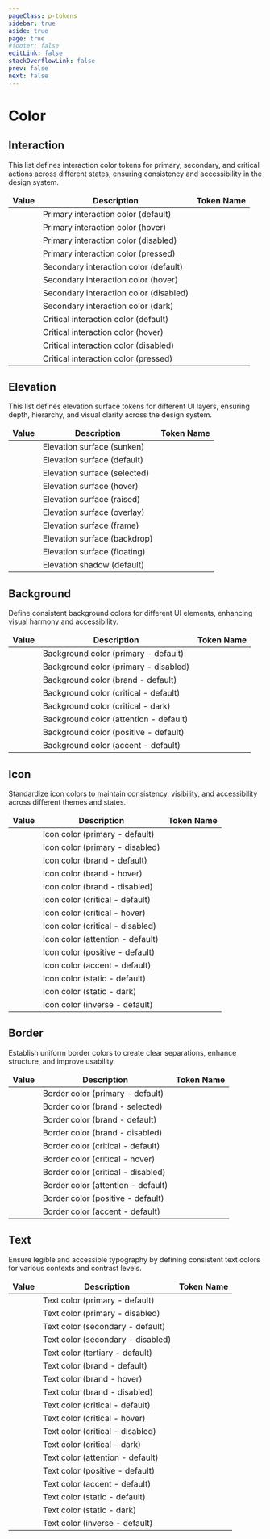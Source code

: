 ```yaml
---
pageClass: p-tokens
sidebar: true
aside: true
page: true
#footer: false
editLink: false
stackOverflowLink: false
prev: false
next: false
---
```


<script setup lang="ts">
import SwagSwatch from '../components/tokens/SwagTokenSwatch.vue'
import SwagCopyButton from '../components/tokens/SwagCopyButton.vue'
</script>

# Color

## Interaction

This list defines interaction color tokens for primary, secondary, and critical actions across different states, ensuring consistency and accessibility in the design system.

| Value                                     | Description                            | Token Name                                                            |
| ----------------------------------------- | -------------------------------------- | --------------------------------------------------------------------- |
| <SwagSwatch value="#0870ff"></SwagSwatch> | Primary interaction color (default)    | <SwagCopyButton buttonText="--color-interaction-primary-default"/>    |
| <SwagSwatch value="#0042a0"></SwagSwatch> | Primary interaction color (hover)      | <SwagCopyButton buttonText="--color-interaction-primary-hover"/>      |
| <SwagSwatch value="#76aaff"></SwagSwatch> | Primary interaction color (disabled)   | <SwagCopyButton buttonText="--color-interaction-primary-disabled"/>   |
| <SwagSwatch value="#005cd7"></SwagSwatch> | Primary interaction color (pressed)    | <SwagCopyButton buttonText="--color-interaction-primary-pressed"/>    |
| <SwagSwatch value="#ffffff"></SwagSwatch> | Secondary interaction color (default)  | <SwagCopyButton buttonText="--color-interaction-secondary-default"/>  |
| <SwagSwatch value="#f2f3f8"></SwagSwatch> | Secondary interaction color (hover)    | <SwagCopyButton buttonText="--color-interaction-secondary-hover"/>    |
| <SwagSwatch value="#e2e3e9"></SwagSwatch> | Secondary interaction color (disabled) | <SwagCopyButton buttonText="--color-interaction-secondary-disabled"/> |
| <SwagSwatch value="#f2f3f8"></SwagSwatch> | Secondary interaction color (dark)     | <SwagCopyButton buttonText="--color-interaction-secondary-dark"/>     |
| <SwagSwatch value="#e2262a"></SwagSwatch> | Critical interaction color (default)   | <SwagCopyButton buttonText="--color-interaction-critical-default"/>   |
| <SwagSwatch value="#90000e"></SwagSwatch> | Critical interaction color (hover)     | <SwagCopyButton buttonText="--color-interaction-critical-hover"/>     |
| <SwagSwatch value="#ffa9a0"></SwagSwatch> | Critical interaction color (disabled)  | <SwagCopyButton buttonText="--color-interaction-critical-disabled"/>  |
| <SwagSwatch value="#c20017"></SwagSwatch> | Critical interaction color (pressed)   | <SwagCopyButton buttonText="--color-interaction-critical-pressed"/>   |

## Elevation

This list defines elevation surface tokens for different UI layers, ensuring depth, hierarchy, and visual clarity across the design system.

| Value                                     | Description                  | Token Name                                                        |
| ----------------------------------------- | ---------------------------- | ----------------------------------------------------------------- |
| <SwagSwatch value="#fafbfe"></SwagSwatch> | Elevation surface (sunken)   | <SwagCopyButton buttonText="--color-elevation-surface-sunken"/>   |
| <SwagSwatch value="#ffffff"></SwagSwatch> | Elevation surface (default)  | <SwagCopyButton buttonText="--color-elevation-surface-default"/>  |
| <SwagSwatch value="#cdced4"></SwagSwatch> | Elevation surface (selected) | <SwagCopyButton buttonText="--color-elevation-surface-selected"/> |
| <SwagSwatch value="#e2e3e9"></SwagSwatch> | Elevation surface (hover)    | <SwagCopyButton buttonText="--color-elevation-surface-hover"/>    |
| <SwagSwatch value="#ffffff"></SwagSwatch> | Elevation surface (raised)   | <SwagCopyButton buttonText="--color-elevation-surface-raised"/>   |
| <SwagSwatch value="#ffffff"></SwagSwatch> | Elevation surface (overlay)  | <SwagCopyButton buttonText="--color-elevation-surface-overlay"/>  |
| <SwagSwatch value="#fafbfe"></SwagSwatch> | Elevation surface (frame)    | <SwagCopyButton buttonText="--color-elevation-surface-frame"/>    |
| <SwagSwatch value="#101013"></SwagSwatch> | Elevation surface (backdrop) | <SwagCopyButton buttonText="--color-elevation-surface-backdrop"/> |
| <SwagSwatch value="#26262b"></SwagSwatch> | Elevation surface (floating) | <SwagCopyButton buttonText="--color-elevation-surface-floating"/> |
| <SwagSwatch value="#101013"></SwagSwatch> | Elevation shadow (default)   | <SwagCopyButton buttonText="--color-elevation-shadow-default"/>   |

## Background

Define consistent background colors for different UI elements, enhancing visual harmony and accessibility.

| Value                                     | Description                            | Token Name                                                          |
| ----------------------------------------- | -------------------------------------- | ------------------------------------------------------------------- |
| <SwagSwatch value="#fafbfe"></SwagSwatch> | Background color (primary - default)   | <SwagCopyButton buttonText="--color-background-primary-default"/>   |
| <SwagSwatch value="#f2f3f8"></SwagSwatch> | Background color (primary - disabled)  | <SwagCopyButton buttonText="--color-background-primary-disabled"/>  |
| <SwagSwatch value="#f0f6ff"></SwagSwatch> | Background color (brand - default)     | <SwagCopyButton buttonText="--color-background-brand-default"/>     |
| <SwagSwatch value="#fff2f0"></SwagSwatch> | Background color (critical - default)  | <SwagCopyButton buttonText="--color-background-critical-default"/>  |
| <SwagSwatch value="#fff2f0"></SwagSwatch> | Background color (critical - dark)     | <SwagCopyButton buttonText="--color-background-critical-dark"/>     |
| <SwagSwatch value="#fff3e3"></SwagSwatch> | Background color (attention - default) | <SwagCopyButton buttonText="--color-background-attention-default"/> |
| <SwagSwatch value="#e1ffe0"></SwagSwatch> | Background color (positive - default)  | <SwagCopyButton buttonText="--color-background-positive-default"/>  |
| <SwagSwatch value="#e4e1ff"></SwagSwatch> | Background color (accent - default)    | <SwagCopyButton buttonText="--color-background-accent-default"/>    |

## Icon

Standardize icon colors to maintain consistency, visibility, and accessibility across different themes and states.

| Value                                     | Description                      | Token Name                                                    |
| ----------------------------------------- | -------------------------------- | ------------------------------------------------------------- |
| <SwagSwatch value="#3d3e42"></SwagSwatch> | Icon color (primary - default)   | <SwagCopyButton buttonText="--color-icon-primary-default"/>   |
| <SwagSwatch value="#cdced4"></SwagSwatch> | Icon color (primary - disabled)  | <SwagCopyButton buttonText="--color-icon-primary-disabled"/>  |
| <SwagSwatch value="#0870ff"></SwagSwatch> | Icon color (brand - default)     | <SwagCopyButton buttonText="--color-icon-brand-default"/>     |
| <SwagSwatch value="#0042a0"></SwagSwatch> | Icon color (brand - hover)       | <SwagCopyButton buttonText="--color-icon-brand-hover"/>       |
| <SwagSwatch value="#76aaff"></SwagSwatch> | Icon color (brand - disabled)    | <SwagCopyButton buttonText="--color-icon-brand-disabled"/>    |
| <SwagSwatch value="#e2262a"></SwagSwatch> | Icon color (critical - default)  | <SwagCopyButton buttonText="--color-icon-critical-default"/>  |
| <SwagSwatch value="#90000e"></SwagSwatch> | Icon color (critical - hover)    | <SwagCopyButton buttonText="--color-icon-critical-hover"/>    |
| <SwagSwatch value="#ff7f74"></SwagSwatch> | Icon color (critical - disabled) | <SwagCopyButton buttonText="--color-icon-critical-disabled"/> |
| <SwagSwatch value="#fbaf18"></SwagSwatch> | Icon color (attention - default) | <SwagCopyButton buttonText="--color-icon-attention-default"/> |
| <SwagSwatch value="#36d046"></SwagSwatch> | Icon color (positive - default)  | <SwagCopyButton buttonText="--color-icon-positive-default"/>  |
| <SwagSwatch value="#633bc6"></SwagSwatch> | Icon color (accent - default)    | <SwagCopyButton buttonText="--color-icon-accent-default"/>    |
| <SwagSwatch value="#ffffff"></SwagSwatch> | Icon color (static - default)    | <SwagCopyButton buttonText="--color-icon-static-default"/>    |
| <SwagSwatch value="#101013"></SwagSwatch> | Icon color (static - dark)       | <SwagCopyButton buttonText="--color-icon-static-dark"/>       |
| <SwagSwatch value="#fafbfe"></SwagSwatch> | Icon color (inverse - default)   | <SwagCopyButton buttonText="--color-icon-inverse-default"/>   |

## Border

Establish uniform border colors to create clear separations, enhance structure, and improve usability.

| Value                                     | Description                        | Token Name                                                      |
| ----------------------------------------- | ---------------------------------- | --------------------------------------------------------------- |
| <SwagSwatch value="#cdced4"></SwagSwatch> | Border color (primary - default)   | <SwagCopyButton buttonText="--color-border-primary-default"/>   |
| <SwagSwatch value="#0870ff"></SwagSwatch> | Border color (brand - selected)    | <SwagCopyButton buttonText="--color-border-brand-selected"/>    |
| <SwagSwatch value="#00296a"></SwagSwatch> | Border color (brand - default)     | <SwagCopyButton buttonText="--color-border-brand-default"/>     |
| <SwagSwatch value="#76aaff"></SwagSwatch> | Border color (brand - disabled)    | <SwagCopyButton buttonText="--color-border-brand-disabled"/>    |
| <SwagSwatch value="#c20017"></SwagSwatch> | Border color (critical - default)  | <SwagCopyButton buttonText="--color-border-critical-default"/>  |
| <SwagSwatch value="#90000e"></SwagSwatch> | Border color (critical - hover)    | <SwagCopyButton buttonText="--color-border-critical-hover"/>    |
| <SwagSwatch value="#ff7f74"></SwagSwatch> | Border color (critical - disabled) | <SwagCopyButton buttonText="--color-border-critical-disabled"/> |
| <SwagSwatch value="#f0f6ff"></SwagSwatch> | Border color (attention - default) | <SwagCopyButton buttonText="--color-border-attention-default"/> |
| <SwagSwatch value="#36d046"></SwagSwatch> | Border color (positive - default)  | <SwagCopyButton buttonText="--color-border-positive-default"/>  |
| <SwagSwatch value="#6f47c1"></SwagSwatch> | Border color (accent - default)    | <SwagCopyButton buttonText="--color-border-accent-default"/>    |

## Text

Ensure legible and accessible typography by defining consistent text colors for various contexts and contrast levels.

| Value                                     | Description                       | Token Name                                                     |
| ----------------------------------------- | --------------------------------- | -------------------------------------------------------------- |
| <SwagSwatch value="#2d2e32"></SwagSwatch> | Text color (primary - default)    | <SwagCopyButton buttonText="--color-text-primary-default"/>    |
| <SwagSwatch value="#b9babf"></SwagSwatch> | Text color (primary - disabled)   | <SwagCopyButton buttonText="--color-text-primary-disabled"/>   |
| <SwagSwatch value="#696a6e"></SwagSwatch> | Text color (secondary - default)  | <SwagCopyButton buttonText="--color-text-secondary-default"/>  |
| <SwagSwatch value="#b9babf"></SwagSwatch> | Text color (secondary - disabled) | <SwagCopyButton buttonText="--color-text-secondary-disabled"/> |
| <SwagSwatch value="#696a6e"></SwagSwatch> | Text color (tertiary - default)   | <SwagCopyButton buttonText="--color-text-tertiary-default"/>   |
| <SwagSwatch value="#0870ff"></SwagSwatch> | Text color (brand - default)      | <SwagCopyButton buttonText="--color-text-brand-default"/>      |
| <SwagSwatch value="#0042a0"></SwagSwatch> | Text color (brand - hover)        | <SwagCopyButton buttonText="--color-text-brand-hover"/>        |
| <SwagSwatch value="#76aaff"></SwagSwatch> | Text color (brand - disabled)     | <SwagCopyButton buttonText="--color-text-brand-disabled"/>     |
| <SwagSwatch value="#e2262a"></SwagSwatch> | Text color (critical - default)   | <SwagCopyButton buttonText="--color-text-critical-default"/>   |
| <SwagSwatch value="#90000e"></SwagSwatch> | Text color (critical - hover)     | <SwagCopyButton buttonText="--color-text-critical-hover"/>     |
| <SwagSwatch value="#ff7f74"></SwagSwatch> | Text color (critical - disabled)  | <SwagCopyButton buttonText="--color-text-critical-disabled"/>  |
| <SwagSwatch value="#5e0006"></SwagSwatch> | Text color (critical - dark)      | <SwagCopyButton buttonText="--color-text-critical-dark"/>      |
| <SwagSwatch value="#533600"></SwagSwatch> | Text color (attention - default)  | <SwagCopyButton buttonText="--color-text-attention-default"/>  |
| <SwagSwatch value="#00470a"></SwagSwatch> | Text color (positive - default)   | <SwagCopyButton buttonText="--color-text-positive-default"/>   |
| <SwagSwatch value="#633bc6"></SwagSwatch> | Text color (accent - default)     | <SwagCopyButton buttonText="--color-text-accent-default"/>     |
| <SwagSwatch value="#ffffff"></SwagSwatch> | Text color (static - default)     | <SwagCopyButton buttonText="--color-text-static-default"/>     |
| <SwagSwatch value="#101013"></SwagSwatch> | Text color (static - dark)        | <SwagCopyButton buttonText="--color-text-static-dark"/>        |
| <SwagSwatch value="#fafbfe"></SwagSwatch> | Text color (inverse - default)    | <SwagCopyButton buttonText="--color-text-inverse-default"/>    |

<style scoped>
table, th, td {
  border: none;
  margin: 0;
  border-spacing: 0;
  border-collapse: collapse;
}
</style>
